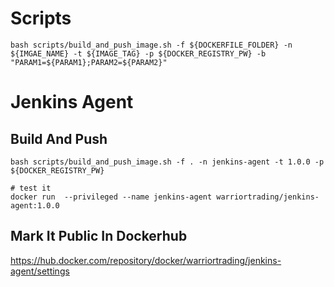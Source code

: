 # Scripts
```shell
bash scripts/build_and_push_image.sh -f ${DOCKERFILE_FOLDER} -n ${IMGAE_NAME} -t ${IMAGE_TAG} -p ${DOCKER_REGISTRY_PW} -b "PARAM1=${PARAM1};PARAM2=${PARAM2}"
```

# Jenkins Agent

## Build And Push
```shell
bash scripts/build_and_push_image.sh -f . -n jenkins-agent -t 1.0.0 -p ${DOCKER_REGISTRY_PW}

# test it
docker run  --privileged --name jenkins-agent warriortrading/jenkins-agent:1.0.0
```

## Mark It Public In Dockerhub
https://hub.docker.com/repository/docker/warriortrading/jenkins-agent/settings




